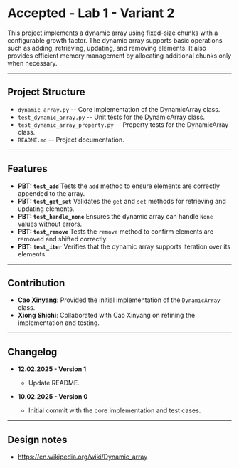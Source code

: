 # Accepted - Lab 1 - Variant 2

This project implements a dynamic array using fixed-size chunks
with a configurable growth factor.
The dynamic array supports basic operations such as adding,
retrieving, updating, and removing elements.
It also provides efficient memory management by
allocating additional chunks only when necessary.

---

## Project Structure

- `dynamic_array.py` -- Core implementation
  of the DynamicArray class.
- `test_dynamic_array.py` -- Unit tests
for the DynamicArray class.
- `test_dynamic_array_property.py` -- Property tests
for the DynamicArray class.
- `README.md` -- Project documentation.

---

## Features

- **PBT: `test_add`**
  Tests the `add` method to ensure elements are correctly appended to the array.
- **PBT: `test_get_set`**
  Validates the `get` and `set` methods for retrieving and updating elements.
- **PBT: `test_handle_none`**
  Ensures the dynamic array can handle `None` values without errors.
- **PBT: `test_remove`**
  Tests the `remove` method to confirm elements are removed and shifted correctly.
- **PBT: `test_iter`**
  Verifies that the dynamic array supports iteration over its elements.

---

## Contribution

- **Cao Xinyang**: Provided the initial
implementation of the `DynamicArray` class.
- **Xiong Shichi**: Collaborated with Cao
Xinyang on refining the implementation and testing.

---

## Changelog

- **12.02.2025 - Version 1**  
  - Update README.

- **10.02.2025 - Version 0**  
  - Initial commit with the core implementation and test cases.

---

## Design notes

- <https://en.wikipedia.org/wiki/Dynamic_array>
